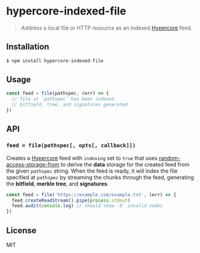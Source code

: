 hypercore-indexed-file
======================

> Address a local file or HTTP resource as an indexed
> [Hypercore][hypercore] feed.

## Installation

```sh
$ npm install hypercore-indexed-file
```

## Usage

```js
const feed = file(pathspec, (err) => {
  // file at `pathspec` has been indexed
  // bitfield, tree, and signatures generated
})
```

## API

### `feed = file(pathspec[, opts[, callback]])`

Creates a [Hypercore][hypercore] feed with `indexing` set to `true` that uses
[random-access-storage-from][random-access-storage-from] to derive the
**data** storage for the created feed from the given `pathspec` string.
When the feed is ready, it will index the file specified at `pathspec`
by streaming the chunks through the feed, generating the **bitfield**,
**merkle tree**, and **signatures**.

```js
const feed = file('https://example.com/example.txt', (err) => {
  feed.createReadStream().pipe(process.stdout)
  feed.audit(console.log) // should show `0` invalid nodes
})
```

## License

MIT


[hypercore]: https://github.com/mafintosh/hypercore
[random-access-storage-from]: https://github.com/little-core-labs/random-access-storage-from
